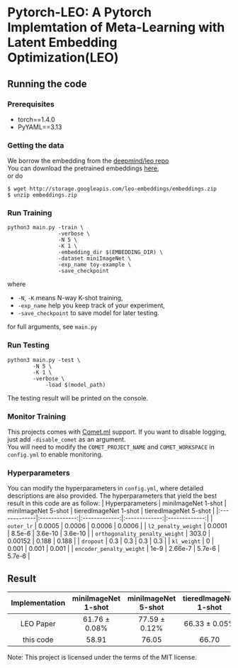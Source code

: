 # Pytorch-LEO: A Pytorch Implemtation of Meta-Learning with Latent Embedding Optimization(LEO)

## Running the code
### Prerequisites
* torch==1.4.0
* PyYAML==3.13

### Getting the data
We borrow the embedding from the [deepmind/leo repo](https://github.com/deepmind/leo)  
You can download the pretrained embeddings [here](http://storage.googleapis.com/leo-embeddings/embeddings.zip),   
or do   
```
$ wget http://storage.googleapis.com/leo-embeddings/embeddings.zip
$ unzip embeddings.zip
```

### Run Training 
```
python3 main.py -train \ 
                -verbose \ 
                -N 5 \ 
                -K 1 \ 
                -embedding_dir $(EMBEDDING_DIR) \ 
                -dataset miniImageNet \ 
                -exp_name toy-example \ 
                -save_checkpoint
```                
where
+ `-N`, `-K` means N-way K-shot training,  
+ `-exp_name` help you keep track of your experiment,     
+ `-save_checkpoint` to save model for later testing.

for full arguments, see `main.py`  

### Run Testing
```
python3 main.py -test \
		-N 5 \
		-K 1 \
		-verbose \
    		-load $(model_path) 
```
The testing result will be printed on the console.

### Monitor Training
This projects comes with [Comet.ml](https://www.comet.ml/site/) support. If you want to disable logging, just add `-disable_comet` as an argument.  
You will need to modify the `COMET_PROJECT_NAME` and `COMET_WORKSPACE` in `config.yml` to enable monitoring.

### Hyperparameters
You can modify the hyperparameters in `config.yml`, where detailed descriptions are also provided.
The hyperparameters that yield the best result in this code are as follow:
| Hyperparameters | miniImageNet 1-shot | miniImageNet 5-shot | tieredImageNet 1-shot | tieredImageNet 5-shot |
|:-------------|:-------------:|:-------------:|:-------------:|:-------------:| 
| `outer_lr` | 0.0005 | 0.0006 | 0.0006 | 0.0006 |
| `l2_penalty_weight` | 0.0001 | 8.5e-6 | 3.6e-10 | 3.6e-10 |
| `orthogonality_penalty_weight` | 303.0 | 0.00152 | 0.188 | 0.188 |
| `dropout` | 0.3 | 0.3 | 0.3 | 0.3 |
| `kl_weight` | 0 | 0.001 | 0.001 | 0.001 |
| `encoder_penalty_weight` | 1e-9 | 2.66e-7 | 5.7e-6 | 5.7e-6 |


## Result

| Implementation | miniImageNet 1-shot | miniImageNet 5-shot | tieredImageNet 1-shot | tieredImageNet 5-shot |
|:-------------:|:-------------:|:-------------:|:-------------:|:-------------:| 
| LEO Paper | 61.76 ± 0.08% | 77.59 ± 0.12% | 66.33 ± 0.05% | 81.44 ± 0.09% |
| this code | 58.91 | 76.05 | 66.70 | 81.80 |

Note: This project is licensed under the terms of the MIT license.
